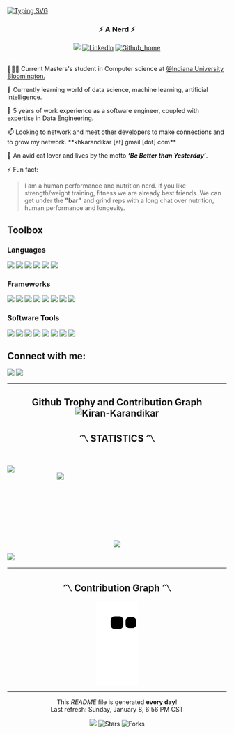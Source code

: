 <a href="https://git.io/typing-svg"><img src="https://readme-typing-svg.herokuapp.com?font=Fira+Code&pause=1000&center=true&vCenter=true&width=435&lines=Hi+there%2C+I'm+Kiran+Karandikar+%F0%9F%91%8B%F0%9F%8F%BE" alt="Typing SVG" /></a>

<h3 align="center">⚡ A Nerd ⚡</h3>
<div align="center">
  <a href="https://kiran-karandikar.github.io" target="_blank"><img src="https://img.shields.io/badge/PORTFOLIO-6762A6?style=for-the-badge&logoColor=white alt="Portfolio" /></a>
  <a href="https://linkedin.com/in/kiran-karandikar" target="_blank"><img src="https://img.shields.io/badge/LinkedIn-0077b5?style=for-the-badge&logo=linkedin&logoColor=white" alt="LinkedIn" /></a>
  <a href="https://github.com/Kiran-Karandikar" target="_blank"><img src="https://komarev.com/ghpvc/?username=kiran-karandikar&style=for-the-badge&color=234524" alt="Github_home" /></a>
</div>
<br />
<div>
    <p>👩🏽‍💻 Current Masters's student in Computer science at <a href="https://luddy.indiana.edu/" target="_blank">@Indiana University Bloomington.</a></p>
    <p>📁 Currently learning world of data science, machine learning, artificial intelligence.</p>
    <p>🌲 5 years of work experience as a software engineer, coupled with expertise in Data Engineering.</p>
    <p>📫 Looking to network and meet other developers to make connections and to grow my network. **khkarandikar [at] gmail [dot] com**</p>
    <div>
    <p>💖 An avid cat lover and lives by the motto <strong><em>‘Be Better than Yesterday’</em></strong>.</p>
    <p>⚡ Fun fact:</p>
    <blockquote> I am a human performance and nutrition nerd. If you like strength/weight training, fitness we are already best friends. We can get under the <strong>"bar"</strong> and grind reps with a long chat over nutrition, human performance and longevity.</blockquote>
    </div>
</div>

<h2 align="Left">Toolbox</h2>
<h3>Languages</h3>
<span><img src="https://img.shields.io/badge/Python-3776AB?style=for-the-badge&logo=python&logoColor=white"/></span>
<span><img src="https://img.shields.io/badge/bash-tan?style=for-the-badge&logo=bash&logoColor=white" /></span>
<span><img src="https://img.shields.io/badge/R-grey?style=for-the-badge&logo=R&logoColor=white" /></span>
<span><img src="https://img.shields.io/badge/JavaScript-F7DF1E?style=for-the-badge&logo=javascript&logoColor=black" /></span>
<span><img src="https://img.shields.io/badge/html5%20-%23E34F26.svg?&style=for-the-badge&logo=html5&logoColor=white" /> </span>
<span><img src="https://img.shields.io/badge/css3%20-%231572B6.svg?&style=for-the-badge&logo=css3&logoColor=white" /></span>

<h3>Frameworks</h3>
<span><img src="https://img.shields.io/badge/djagno-green?style=for-the-badge&logo=django&logoColor=white" /></span>
<span><img src="https://img.shields.io/badge/Flask-black?style=for-the-badge&logo=flask&logoColor=white" /></span>
<span><img src="https://img.shields.io/badge/pandas-violet?style=for-the-badge&logo=pandas&logoColor=white" /></span>
<span><img src="https://img.shields.io/badge/Numpy-blue?style=for-the-badge&logo=numpy&logoColor=white"/></span>
<span><img src="https://img.shields.io/badge/spacy-blue?style=for-the-badge&logo=spacy&logoColor=white" /></span>
<span><img src="https://img.shields.io/badge/Scikit_learn-tan?style=for-the-badge&logo=Scikit-learn&logoColor=white" /></span>
<span><img src="https://img.shields.io/badge/seaborn-grey?style=for-the-badge&logo=seaborn&logoColor=white" /></span>
<span><img src="https://img.shields.io/badge/node.js%20-%2343853D.svg?&style=for-the-badge&logo=node.js&logoColor=white" /></span>

<h3>Software Tools</h3>
<span><img src="https://img.shields.io/badge/Pycharm-yellow?style=for-the-badge&logo=PyCharm&logoColor=white"/></span>
<span><img src="https://img.shields.io/badge/Jupyter-orange?style=for-the-badge&logo=Jupyter&logoColor=white"/></span>
<span><img src="https://img.shields.io/badge/Visual_Studio_Code-0078D4?style=for-the-badge&logo=visual%20studio%20code&logoColor=white" /></span>
<span><img src="https://img.shields.io/badge/git%20-%23F05033.svg?&style=for-the-badge&logo=git&logoColor=white"/></span>
<span><img src="https://img.shields.io/badge/github%20-%23121011.svg?&style=for-the-badge&logo=github&logoColor=white"/></span>
<span><img src="https://img.shields.io/badge/Vim-purple?style=for-the-badge&logo=Vim&logoColor=white"/></span>
<span><img src="https://img.shields.io/badge/Docker-0078D4?style=for-the-badge&logo=docker&logoColor=white"/></span>
<span><img src="https://img.shields.io/badge/Vagrant-0078D4?style=for-the-badge&logo=vagrant&logoColor=white"/></span>
<br />

<h2 align="Left">Connect with me:</h2>
<span><a href="https://linkedin.com/in/kiran-karandikar"><img src="https://img.shields.io/badge/linkedin-0078D4?style=for-the-badge&logo=linkedin&logoColor=white"/></a></span>
<span><a href="mailto:khkarandikar@gmail.com"><img src="https://img.shields.io/badge/Gmail-red?style=for-the-badge&logo=Gmail&logoColor=white"/></a></span>
<br />

<!-- TODO.......... -->
<!-- <h2 align="center">About Me</h2>
<div align="center"><img alt="" src="" /></div> -->

<!-- <h2 align="center">Interests</h2>

🏫 --?

- ??

💻 ??

- ??

✨ ??

- ??

🌲 Animal Crossing

- ?? -->

---
<h2 align="center">Github Trophy and Contribution Graph
  <img src="https://github-profile-trophy.vercel.app/?username=kiran-karandikar&theme=darkhub&no-frame=true" alt="Kiran-Karandikar"/>
</h2>

<h2 align="center">〽️ STATISTICS 〽️</h2>
<br>
<p align=center>
  <div align=center>
    <!-- S t r e a k -->
    <a href="https://git.io/streak-stats" title="Go to Source"><img align="left" width=390 src="https://github-readme-streak-stats.herokuapp.com?user=kiran-karandikar&theme=dark&date_format=M%20j%5B%2C%20Y%5D" /></a>
    <!-- Commit and Stars -->
    <img align="right" width=390 src="https://github-readme-stats.vercel.app/api/?username=kiran-karandikar&count_private=true&theme=tokyonight&showicons=true"/>
  </div>
  <br><br><br><br><br><br><br><br><br>
  <div align=center>
    <!-- most used language -->
    <a href="https://github.com/anuraghazra/github-readme-stats"><img width=325 align="center" src="https://github-readme-stats.vercel.app/api/top-langs/?username=kiran-karandikar&langs_count=5&theme=tokyonight&title_color=61dafb&text_color=ffffff&icon_color=61dafb&bg_color=20232a&langs_count=8&layout=compact&border_color=61dafb&hide_border=true" /></a>
  </div>
</p>
<!-- Profile Tracker -->
<!-- https://yhype.me/github/profile-views -->

[![](https://hit.yhype.me/github/profile?user_id=38068652)]()

<hr>
<h2 align="center">〽️ Contribution Graph 〽️</h2>
<div align=center>
<img align="center" src="https://github.com/kiran-karandikar/kiran-karandikar/blob/output/github-contribution-grid-snake-dark.svg" alt="Contribution-Grid-Snake"/>
</div>
<hr>

<p align="center">This <i>README</i> file is generated <b>every day</b>!</br>Last refresh: Sunday, January 8, 6:56 PM CST <br/>
<p align="center">
<img src="https://github.com/kiran-karandikar/kiran-karandikar/workflows/README%20build/badge.svg" />
<img alt="Stars" src="https://img.shields.io/github/stars/kiran-karandikar/kiran-karandikar?style=for-the-badge&labelColor=343b41"/>
<img alt="Forks" src="https://img.shields.io/github/forks/kiran-karandikar/kiran-karandikar?style=for-the-badge&labelColor=343b41"/></p>
